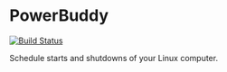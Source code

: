 # PowerBuddy
[![Build Status](https://travis-ci.org/swissmanu/powerbuddy.png?branch=master)](https://travis-ci.org/swissmanu/powerbuddy)

Schedule starts and shutdowns of your Linux computer.